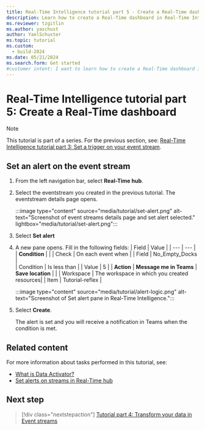 ```yaml
---
title: Real-Time Intelligence tutorial part 5 - Create a Real-Time dashboard
description: Learn how to create a Real-Time dashboard in Real-Time Intelligence.
ms.reviewer: tzgitlin
ms.author: yaschust
author: YaelSchuster
ms.topic: tutorial
ms.custom:
  - build-2024
ms.date: 05/21/2024
ms.search.form: Get started
#customer intent: I want to learn how to create a Real-Time dashboard in Real-Time Intelligence.
---
```

# Real-Time Intelligence tutorial part 5: Create a Real-Time dashboard

> [!NOTE]
> This tutorial is part of a series. For the previous section, see: [Real-Time Intelligence tutorial part 3: Set a trigger on your event stream](tutorial-4-set-alert.md).

## Set an alert on the event stream

1. From the left navigation bar, select **Real-Time hub**.
1. Select the eventstream you created in the previous tutorial.
    The eventstream details page opens.
    
    :::image type="content" source="media/tutorial/set-alert.png" alt-text="Screenshot of event streams details page and set alert selected." lightbox="media/tutorial/set-alert.png":::

1. Select **Set alert**
1. A new pane opens. Fill in the following fields:
    | Field | Value |
    | --- | --- |    
    | **Condition** |  |
    | Check | On each event when |
    | Field | No_Empty_Docks |  
    | Condition | Is less than |
    | Value | 5 |
    | **Action** |  **Message me in Teams**
    | **Save location** | | 
    | Workspace | The workspace in which you created resources|
    | Item | Tutorial-reflex |

    :::image type="content" source="media/tutorial/alert-logic.png" alt-text="Screenshot of Set alert pane in Real-Time Intelligence.":::

1. Select **Create**.

    The alert is set and you will receive a notification in Teams when the condition is met.

## Related content

For more information about tasks performed in this tutorial, see:
* [What is Data Activator?](../data-activator/data-activator-introduction.md)
* [Set alerts on streams in Real-Time hub](../real-time-hub/set-alerts-data-streams.md)

## Next step

> [!div class="nextstepaction"]
> [Tutorial part 4: Transform your data in Event streams](tutorial-4-transform.md)